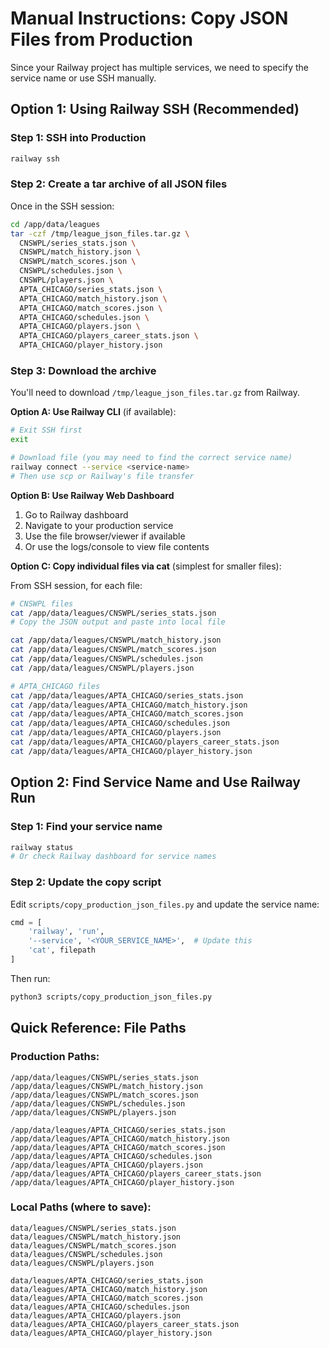 # Manual Instructions: Copy JSON Files from Production

Since your Railway project has multiple services, we need to specify the service name or use SSH manually.

## Option 1: Using Railway SSH (Recommended)

### Step 1: SSH into Production

```bash
railway ssh
```

### Step 2: Create a tar archive of all JSON files

Once in the SSH session:

```bash
cd /app/data/leagues
tar -czf /tmp/league_json_files.tar.gz \
  CNSWPL/series_stats.json \
  CNSWPL/match_history.json \
  CNSWPL/match_scores.json \
  CNSWPL/schedules.json \
  CNSWPL/players.json \
  APTA_CHICAGO/series_stats.json \
  APTA_CHICAGO/match_history.json \
  APTA_CHICAGO/match_scores.json \
  APTA_CHICAGO/schedules.json \
  APTA_CHICAGO/players.json \
  APTA_CHICAGO/players_career_stats.json \
  APTA_CHICAGO/player_history.json
```

### Step 3: Download the archive

You'll need to download `/tmp/league_json_files.tar.gz` from Railway. 

**Option A: Use Railway CLI** (if available):
```bash
# Exit SSH first
exit

# Download file (you may need to find the correct service name)
railway connect --service <service-name>
# Then use scp or Railway's file transfer
```

**Option B: Use Railway Web Dashboard**
1. Go to Railway dashboard
2. Navigate to your production service
3. Use the file browser/viewer if available
4. Or use the logs/console to view file contents

**Option C: Copy individual files via cat** (simplest for smaller files):

From SSH session, for each file:

```bash
# CNSWPL files
cat /app/data/leagues/CNSWPL/series_stats.json
# Copy the JSON output and paste into local file

cat /app/data/leagues/CNSWPL/match_history.json
cat /app/data/leagues/CNSWPL/match_scores.json
cat /app/data/leagues/CNSWPL/schedules.json
cat /app/data/leagues/CNSWPL/players.json

# APTA_CHICAGO files
cat /app/data/leagues/APTA_CHICAGO/series_stats.json
cat /app/data/leagues/APTA_CHICAGO/match_history.json
cat /app/data/leagues/APTA_CHICAGO/match_scores.json
cat /app/data/leagues/APTA_CHICAGO/schedules.json
cat /app/data/leagues/APTA_CHICAGO/players.json
cat /app/data/leagues/APTA_CHICAGO/players_career_stats.json
cat /app/data/leagues/APTA_CHICAGO/player_history.json
```

## Option 2: Find Service Name and Use Railway Run

### Step 1: Find your service name

```bash
railway status
# Or check Railway dashboard for service names
```

### Step 2: Update the copy script

Edit `scripts/copy_production_json_files.py` and update the service name:

```python
cmd = [
    'railway', 'run',
    '--service', '<YOUR_SERVICE_NAME>',  # Update this
    'cat', filepath
]
```

Then run:
```bash
python3 scripts/copy_production_json_files.py
```

## Quick Reference: File Paths

### Production Paths:
```
/app/data/leagues/CNSWPL/series_stats.json
/app/data/leagues/CNSWPL/match_history.json
/app/data/leagues/CNSWPL/match_scores.json
/app/data/leagues/CNSWPL/schedules.json
/app/data/leagues/CNSWPL/players.json

/app/data/leagues/APTA_CHICAGO/series_stats.json
/app/data/leagues/APTA_CHICAGO/match_history.json
/app/data/leagues/APTA_CHICAGO/match_scores.json
/app/data/leagues/APTA_CHICAGO/schedules.json
/app/data/leagues/APTA_CHICAGO/players.json
/app/data/leagues/APTA_CHICAGO/players_career_stats.json
/app/data/leagues/APTA_CHICAGO/player_history.json
```

### Local Paths (where to save):
```
data/leagues/CNSWPL/series_stats.json
data/leagues/CNSWPL/match_history.json
data/leagues/CNSWPL/match_scores.json
data/leagues/CNSWPL/schedules.json
data/leagues/CNSWPL/players.json

data/leagues/APTA_CHICAGO/series_stats.json
data/leagues/APTA_CHICAGO/match_history.json
data/leagues/APTA_CHICAGO/match_scores.json
data/leagues/APTA_CHICAGO/schedules.json
data/leagues/APTA_CHICAGO/players.json
data/leagues/APTA_CHICAGO/players_career_stats.json
data/leagues/APTA_CHICAGO/player_history.json
```

